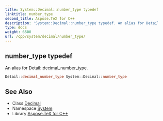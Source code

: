 ```yaml
---
title: System::Decimal::number_type typedef
linktitle: number_type
second_title: Aspose.TeX for C++
description: 'System::Decimal::number_type typedef. An alias for Detail::decimal_number_type in C++.'
type: docs
weight: 6500
url: /cpp/system/decimal/number_type/
---
```

## number_type typedef


An alias for Detail::decimal_number_type.

```cpp
Detail::decimal_number_type System::Decimal::number_type
```

## See Also

* Class [Decimal](../)
* Namespace [System](../../)
* Library [Aspose.TeX for C++](../../../)
